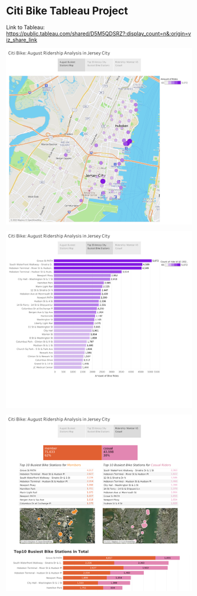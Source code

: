 # Citi Bike Tableau Project

Link to Tableau:
https://public.tableau.com/shared/D5M5QDSRZ?:display_count=n&:origin=viz_share_link

![Image Link](https://github.com/mwsierzega/Citi-Bike-Tableau/blob/main/Images/1-Map.png)

![Image Link](https://github.com/mwsierzega/Citi-Bike-Tableau/blob/main/Images/2-Graph.png)

![Image Link](https://github.com/mwsierzega/Citi-Bike-Tableau/blob/main/Images/3-Dashboard.png)